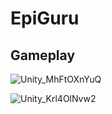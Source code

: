 # EpiGuru

## Gameplay

![Unity_MhFtOXnYuQ](https://github.com/rE4zon/EpiGuru/assets/108632051/74f54eab-48e3-47ca-bc05-5930b554f28c)

![Unity_Krl4OlNvw2](https://github.com/rE4zon/EpiGuru/assets/108632051/40a98561-4078-4e76-b2e6-eb70a6ed8fbe)
